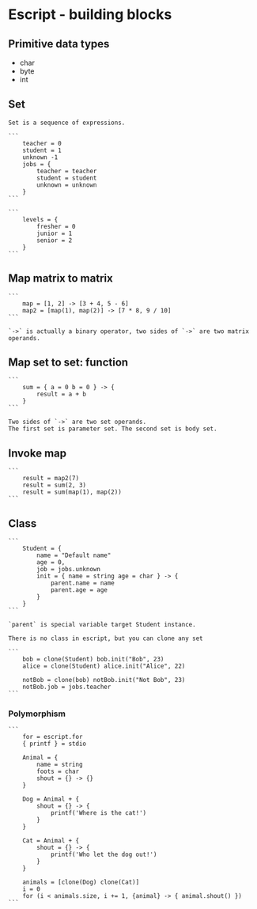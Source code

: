 # Escript - building blocks

## Primitive data types

* char
* byte
* int

## Set

    Set is a sequence of expressions.

    ```
        teacher = 0
        student = 1
        unknown -1
        jobs = {
            teacher = teacher
            student = student
            unknown = unknown
        }
    ```

    ```
        levels = {
            fresher = 0
            junior = 1
            senior = 2
        }
    ```

## Map matrix to matrix

    ```
        map = [1, 2] -> [3 + 4, 5 - 6]
        map2 = [map(1), map(2)] -> [7 * 8, 9 / 10]
    ```

    `->` is actually a binary operator, two sides of `->` are two matrix operands.

## Map set to set: function

    ```
        sum = { a = 0 b = 0 } -> {
            result = a + b
        }
    ```

    Two sides of `->` are two set operands.
    The first set is parameter set. The second set is body set.

## Invoke map

    ```
        result = map2(7)
        result = sum(2, 3)
        result = sum(map(1), map(2))
    ```

## Class

    ```
        Student = {
            name = "Default name"
            age = 0, 
            job = jobs.unknown
            init = { name = string age = char } -> {
                parent.name = name
                parent.age = age
            }
        }
    ```

    `parent` is special variable target Student instance.

    There is no class in escript, but you can clone any set

    ```
        bob = clone(Student) bob.init("Bob", 23)
        alice = clone(Student) alice.init("Alice", 22)
        
        notBob = clone(bob) notBob.init("Not Bob", 23)
        notBob.job = jobs.teacher
    ```

### Polymorphism

    ```
        for = escript.for
        { printf } = stdio

        Animal = {
            name = string
            foots = char
            shout = {} -> {}
        }

        Dog = Animal + {
            shout = {} -> {
                printf('Where is the cat!')
            }
        }

        Cat = Animal + {
            shout = {} -> {
                printf('Who let the dog out!')
            }
        }

        animals = [clone(Dog) clone(Cat)]
        i = 0
        for (i < animals.size, i += 1, {animal} -> { animal.shout() })
    ```